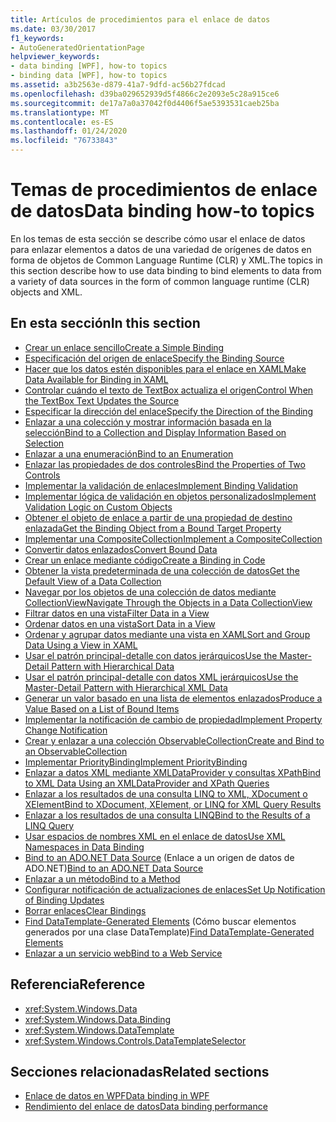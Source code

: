 ```yaml
---
title: Artículos de procedimientos para el enlace de datos
ms.date: 03/30/2017
f1_keywords:
- AutoGeneratedOrientationPage
helpviewer_keywords:
- data binding [WPF], how-to topics
- binding data [WPF], how-to topics
ms.assetid: a3b2563e-d879-41a7-9dfd-ac56b27fdcad
ms.openlocfilehash: d39ba029652939d5f4866c2e2093e5c28a915ce6
ms.sourcegitcommit: de17a7a0a37042f0d4406f5ae5393531caeb25ba
ms.translationtype: MT
ms.contentlocale: es-ES
ms.lasthandoff: 01/24/2020
ms.locfileid: "76733843"
---
```

# <a name="data-binding-how-to-topics"></a><span data-ttu-id="105c3-102">Temas de procedimientos de enlace de datos</span><span class="sxs-lookup"><span data-stu-id="105c3-102">Data binding how-to topics</span></span>

<span data-ttu-id="105c3-103">En los temas de esta sección se describe cómo usar el enlace de datos para enlazar elementos a datos de una variedad de orígenes de datos en forma de objetos de Common Language Runtime (CLR) y XML.</span><span class="sxs-lookup"><span data-stu-id="105c3-103">The topics in this section describe how to use data binding to bind elements to data from a variety of data sources in the form of common language runtime (CLR) objects and XML.</span></span>

## <a name="in-this-section"></a><span data-ttu-id="105c3-104">En esta sección</span><span class="sxs-lookup"><span data-stu-id="105c3-104">In this section</span></span>

- [<span data-ttu-id="105c3-105">Crear un enlace sencillo</span><span class="sxs-lookup"><span data-stu-id="105c3-105">Create a Simple Binding</span></span>](how-to-create-a-simple-binding.md)
- [<span data-ttu-id="105c3-106">Especificación del origen de enlace</span><span class="sxs-lookup"><span data-stu-id="105c3-106">Specify the Binding Source</span></span>](how-to-specify-the-binding-source.md)
- [<span data-ttu-id="105c3-107">Hacer que los datos estén disponibles para el enlace en XAML</span><span class="sxs-lookup"><span data-stu-id="105c3-107">Make Data Available for Binding in XAML</span></span>](how-to-make-data-available-for-binding-in-xaml.md)
- [<span data-ttu-id="105c3-108">Controlar cuándo el texto de TextBox actualiza el origen</span><span class="sxs-lookup"><span data-stu-id="105c3-108">Control When the TextBox Text Updates the Source</span></span>](how-to-control-when-the-textbox-text-updates-the-source.md)
- [<span data-ttu-id="105c3-109">Especificar la dirección del enlace</span><span class="sxs-lookup"><span data-stu-id="105c3-109">Specify the Direction of the Binding</span></span>](how-to-specify-the-direction-of-the-binding.md)
- [<span data-ttu-id="105c3-110">Enlazar a una colección y mostrar información basada en la selección</span><span class="sxs-lookup"><span data-stu-id="105c3-110">Bind to a Collection and Display Information Based on Selection</span></span>](how-to-bind-to-a-collection-and-display-information-based-on-selection.md)
- [<span data-ttu-id="105c3-111">Enlazar a una enumeración</span><span class="sxs-lookup"><span data-stu-id="105c3-111">Bind to an Enumeration</span></span>](how-to-bind-to-an-enumeration.md)
- [<span data-ttu-id="105c3-112">Enlazar las propiedades de dos controles</span><span class="sxs-lookup"><span data-stu-id="105c3-112">Bind the Properties of Two Controls</span></span>](how-to-bind-the-properties-of-two-controls.md)
- [<span data-ttu-id="105c3-113">Implementar la validación de enlaces</span><span class="sxs-lookup"><span data-stu-id="105c3-113">Implement Binding Validation</span></span>](how-to-implement-binding-validation.md)
- [<span data-ttu-id="105c3-114">Implementar lógica de validación en objetos personalizados</span><span class="sxs-lookup"><span data-stu-id="105c3-114">Implement Validation Logic on Custom Objects</span></span>](how-to-implement-validation-logic-on-custom-objects.md)
- [<span data-ttu-id="105c3-115">Obtener el objeto de enlace a partir de una propiedad de destino enlazada</span><span class="sxs-lookup"><span data-stu-id="105c3-115">Get the Binding Object from a Bound Target Property</span></span>](how-to-get-the-binding-object-from-a-bound-target-property.md)
- [<span data-ttu-id="105c3-116">Implementar una CompositeCollection</span><span class="sxs-lookup"><span data-stu-id="105c3-116">Implement a CompositeCollection</span></span>](how-to-implement-a-compositecollection.md)
- [<span data-ttu-id="105c3-117">Convertir datos enlazados</span><span class="sxs-lookup"><span data-stu-id="105c3-117">Convert Bound Data</span></span>](how-to-convert-bound-data.md)
- [<span data-ttu-id="105c3-118">Crear un enlace mediante código</span><span class="sxs-lookup"><span data-stu-id="105c3-118">Create a Binding in Code</span></span>](how-to-create-a-binding-in-code.md)
- [<span data-ttu-id="105c3-119">Obtener la vista predeterminada de una colección de datos</span><span class="sxs-lookup"><span data-stu-id="105c3-119">Get the Default View of a Data Collection</span></span>](how-to-get-the-default-view-of-a-data-collection.md)
- [<span data-ttu-id="105c3-120">Navegar por los objetos de una colección de datos mediante CollectionView</span><span class="sxs-lookup"><span data-stu-id="105c3-120">Navigate Through the Objects in a Data CollectionView</span></span>](how-to-navigate-through-the-objects-in-a-data-collectionview.md)
- [<span data-ttu-id="105c3-121">Filtrar datos en una vista</span><span class="sxs-lookup"><span data-stu-id="105c3-121">Filter Data in a View</span></span>](how-to-filter-data-in-a-view.md)
- [<span data-ttu-id="105c3-122">Ordenar datos en una vista</span><span class="sxs-lookup"><span data-stu-id="105c3-122">Sort Data in a View</span></span>](how-to-sort-data-in-a-view.md)
- [<span data-ttu-id="105c3-123">Ordenar y agrupar datos mediante una vista en XAML</span><span class="sxs-lookup"><span data-stu-id="105c3-123">Sort and Group Data Using a View in XAML</span></span>](how-to-sort-and-group-data-using-a-view-in-xaml.md)
- [<span data-ttu-id="105c3-124">Usar el patrón principal-detalle con datos jerárquicos</span><span class="sxs-lookup"><span data-stu-id="105c3-124">Use the Master-Detail Pattern with Hierarchical Data</span></span>](how-to-use-the-master-detail-pattern-with-hierarchical-data.md)
- [<span data-ttu-id="105c3-125">Usar el patrón principal-detalle con datos XML jerárquicos</span><span class="sxs-lookup"><span data-stu-id="105c3-125">Use the Master-Detail Pattern with Hierarchical XML Data</span></span>](how-to-use-the-master-detail-pattern-with-hierarchical-xml-data.md)
- [<span data-ttu-id="105c3-126">Generar un valor basado en una lista de elementos enlazados</span><span class="sxs-lookup"><span data-stu-id="105c3-126">Produce a Value Based on a List of Bound Items</span></span>](how-to-produce-a-value-based-on-a-list-of-bound-items.md)
- [<span data-ttu-id="105c3-127">Implementar la notificación de cambio de propiedad</span><span class="sxs-lookup"><span data-stu-id="105c3-127">Implement Property Change Notification</span></span>](how-to-implement-property-change-notification.md)
- [<span data-ttu-id="105c3-128">Crear y enlazar a una colección ObservableCollection</span><span class="sxs-lookup"><span data-stu-id="105c3-128">Create and Bind to an ObservableCollection</span></span>](how-to-create-and-bind-to-an-observablecollection.md)
- [<span data-ttu-id="105c3-129">Implementar PriorityBinding</span><span class="sxs-lookup"><span data-stu-id="105c3-129">Implement PriorityBinding</span></span>](how-to-implement-prioritybinding.md)
- [<span data-ttu-id="105c3-130">Enlazar a datos XML mediante XMLDataProvider y consultas XPath</span><span class="sxs-lookup"><span data-stu-id="105c3-130">Bind to XML Data Using an XMLDataProvider and XPath Queries</span></span>](how-to-bind-to-xml-data-using-an-xmldataprovider-and-xpath-queries.md)
- [<span data-ttu-id="105c3-131">Enlazar a los resultados de una consulta LINQ to XML, XDocument o XElement</span><span class="sxs-lookup"><span data-stu-id="105c3-131">Bind to XDocument, XElement, or LINQ for XML Query Results</span></span>](how-to-bind-to-xdocument-xelement-or-linq-for-xml-query-results.md)
- [<span data-ttu-id="105c3-132">Enlazar a los resultados de una consulta LINQ</span><span class="sxs-lookup"><span data-stu-id="105c3-132">Bind to the Results of a LINQ Query</span></span>](how-to-bind-to-the-results-of-a-linq-query.md)
- [<span data-ttu-id="105c3-133">Usar espacios de nombres XML en el enlace de datos</span><span class="sxs-lookup"><span data-stu-id="105c3-133">Use XML Namespaces in Data Binding</span></span>](how-to-use-xml-namespaces-in-data-binding.md)
- <span data-ttu-id="105c3-134">[Bind to an ADO.NET Data Source](how-to-bind-to-an-ado-net-data-source.md) (Enlace a un origen de datos de ADO.NET)</span><span class="sxs-lookup"><span data-stu-id="105c3-134">[Bind to an ADO.NET Data Source](how-to-bind-to-an-ado-net-data-source.md)</span></span>
- [<span data-ttu-id="105c3-135">Enlazar a un método</span><span class="sxs-lookup"><span data-stu-id="105c3-135">Bind to a Method</span></span>](how-to-bind-to-a-method.md)
- [<span data-ttu-id="105c3-136">Configurar notificación de actualizaciones de enlaces</span><span class="sxs-lookup"><span data-stu-id="105c3-136">Set Up Notification of Binding Updates</span></span>](how-to-set-up-notification-of-binding-updates.md)
- [<span data-ttu-id="105c3-137">Borrar enlaces</span><span class="sxs-lookup"><span data-stu-id="105c3-137">Clear Bindings</span></span>](how-to-clear-bindings.md)
- <span data-ttu-id="105c3-138">[Find DataTemplate-Generated Elements](how-to-find-datatemplate-generated-elements.md) (Cómo buscar elementos generados por una clase DataTemplate)</span><span class="sxs-lookup"><span data-stu-id="105c3-138">[Find DataTemplate-Generated Elements](how-to-find-datatemplate-generated-elements.md)</span></span>
- [<span data-ttu-id="105c3-139">Enlazar a un servicio web</span><span class="sxs-lookup"><span data-stu-id="105c3-139">Bind to a Web Service</span></span>](how-to-bind-to-a-web-service.md)

## <a name="reference"></a><span data-ttu-id="105c3-140">Referencia</span><span class="sxs-lookup"><span data-stu-id="105c3-140">Reference</span></span>

- <xref:System.Windows.Data>
- <xref:System.Windows.Data.Binding>
- <xref:System.Windows.DataTemplate>
- <xref:System.Windows.Controls.DataTemplateSelector>

## <a name="related-sections"></a><span data-ttu-id="105c3-141">Secciones relacionadas</span><span class="sxs-lookup"><span data-stu-id="105c3-141">Related sections</span></span>

- [<span data-ttu-id="105c3-142">Enlace de datos en WPF</span><span class="sxs-lookup"><span data-stu-id="105c3-142">Data binding in WPF</span></span>](../../../desktop-wpf/data/data-binding-overview.md)
- [<span data-ttu-id="105c3-143">Rendimiento del enlace de datos</span><span class="sxs-lookup"><span data-stu-id="105c3-143">Data binding performance</span></span>](../advanced/optimizing-performance-data-binding.md)
